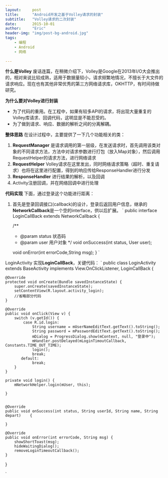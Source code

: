 ```yaml
---
layout:     post
title:      "Android开发之基于Volley请求的封装"
subtitle:   "Volley请求的二次封装"
date:       2015-10-01
author:     "Eric"
header-img: "img/post-bg-android.jpg"
tags:
    - 编程
    - Android
    - 网络
    
---
```

**什么是Volley**
废话连篇，在稍微介绍下，Volley是Google在2013年I/O大会推出的，相对来说比较成熟，适用于数据量较小，请求频繁地情况，不擅长于大文件的请求响应。现在也有其他非常优秀的第三方网络请求库，OKHTTP，有时间待做研究。

**为什么要对Volley进行封装** 
- 为了代码的重用。在工程中，如果有较多API的请求，将出现大量重复的Volley库请求、回调代码，这明显是不能忍受的。
- 为了做到请求、响应、数据的解析之间的分离解耦。

**整体思路**
在设计过程中，主要提供了一下几个功能相关的类：
1. <b>RequestManager</b> 是请求调用的第一层级，在发送请求时，首先调用该类对象的不同请求方法，方法中对请求参数进行打包（放入Map对象），然后调用RequestHelper的请求方法，进行网络请求
2. <b>RequestHelper</b> Volley请求在这里发出，同时网络请求策略（超时、重复请求）也将在这里进行配置，得到的响应传给ResponseHandler进行分发
3. <b>ResponseHandler</b> 进行结果的解析，以及回调
4. Activity注册回调，并在网络回调中进行处理

**代码实现**
下面，通过登录这个功能进行距离：
1. 首先是登录回调接口(callback)的设计，登录后返回用户信息，继承的<b>NetworkCallback</b>是一个空的interface，供以后扩展。
`
public interface LoginCallBack extends NetworkCallback {

    /**
     * @param status 状态码
     * @param user   用户对象
     */
    void onSuccess(int status, User user);

    void onError(int errorCode,String msg);
}
`

 LoginActivity 实现<b>LoginCallBack</b>，关键代码：
`
public class LoginActivity extends BaseActivity implements View.OnClickListener, LoginCallBack 
	{

    @Override
    protected void onCreate(Bundle savedInstanceState) {
        super.onCreate(savedInstanceState);
        setContentView(R.layout.activity_login);
        //省略部分代码
    }
   
    @Override
    public void onClick(View v) {
        switch (v.getId()) {
            case R.id.login:
                String username = mUserNameEditText.getText().toString();
                String password = mPasswordEditText.getText().toString();
                mDialog = ProgressDialog.show(mContext, null, "登录中");
                mHandler.postDelayed(mLoginTimoutCallback, 				Constants.TIME_OUT_TIME);
                login();
                break;
           default:
                break;
        }
    }

    private void login() {
        mNetworkHelper.login(mUser, this);

    }

  
    @Override
    public void onSuccess(int status, String userId, String name, String depart) 	{

    }

    @Override
    public void onError(int errorCode, String msg) {
        showShortToast(msg);
        hideWaitingDialog();
        removeLoginTimeoutCallback();
    }
}

`
